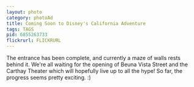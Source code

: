```yaml
---
layout: photo
category: photoAd
title: Coming Soon to Disney's California Adventure
tags: TAGS
pid: 6855263733
flickrurl: FLICKRURL
---
```


The entrance has been complete, and currently a maze of walls rests behind it. We're all waiting for the opening of Beuna Vista Street and the Carthay Theater which will hopefully live up to all the hype! So far, the progress seems pretty exciting. :)
